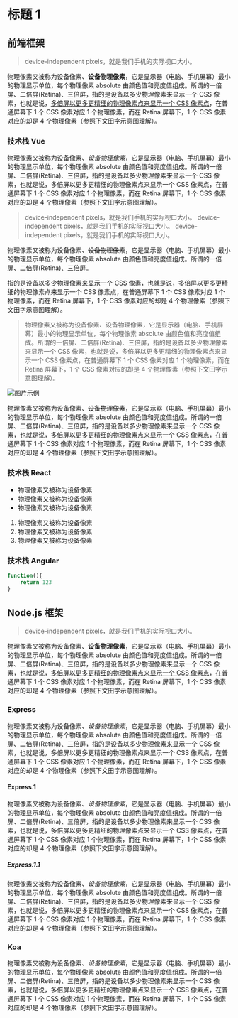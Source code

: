 # 标题 1

## 前端框架

> device-independent pixels，就是我们手机的实际视口大小。

物理像素又被称为设备像素、**设备物理像素**，它是显示器（电脑、手机屏幕）最小的物理显示单位，每个物理像素 absolute 由颜色值和亮度值组成。所谓的一倍屏、二倍屏(Retina)、三倍屏，指的是设备以多少物理像素来显示一个 CSS 像素，也就是说，[多倍屏以更多更精细的物理像素点来显示一个 CSS 像素点](http://www.baidu.com)，在普通屏幕下 1 个 CSS 像素对应 1 个物理像素，而在 Retina 屏幕下，1 个 CSS 像素对应的却是 4 个物理像素（参照下文田字示意图理解）。

### 技术栈 Vue

物理像素又被称为设备像素、_设备物理像素_，它是显示器（电脑、手机屏幕）最小的物理显示单位，每个物理像素 absolute 由颜色值和亮度值组成。所谓的一倍屏、二倍屏(Retina)、三倍屏，指的是设备以多少物理像素来显示一个 CSS 像素，也就是说，多倍屏以更多更精细的物理像素点来显示一个 CSS 像素点，在普通屏幕下 1 个 CSS 像素对应 1 个物理像素，而在 Retina 屏幕下，1 个 CSS 像素对应的却是 4 个物理像素（参照下文田字示意图理解）。

> device-independent pixels，就是我们手机的实际视口大小。
> device-independent pixels，就是我们手机的实际视口大小。
> device-independent pixels，就是我们手机的实际视口大小。

物理像素又被称为设备像素、~~设备物理像素~~，它是显示器（电脑、手机屏幕）最小的物理显示单位，每个物理像素 absolute 由颜色值和亮度值组成。所谓的一倍屏、二倍屏(Retina)、三倍屏。

指的是设备以多少物理像素来显示一个 CSS 像素，也就是说，多倍屏以更多更精细的物理像素点来显示一个 CSS 像素点，在普通屏幕下 1 个 CSS 像素对应 1 个物理像素，而在 Retina 屏幕下，1 个 CSS 像素对应的却是 4 个物理像素（参照下文田字示意图理解）。

> 物理像素又被称为设备像素、~~设备物理像素~~，它是显示器（电脑、手机屏幕）最小的物理显示单位，每个物理像素 absolute 由颜色值和亮度值组成。所谓的一倍屏、二倍屏(Retina)、三倍屏，指的是设备以多少物理像素来显示一个 CSS 像素，也就是说，多倍屏以更多更精细的物理像素点来显示一个 CSS 像素点，在普通屏幕下 1 个 CSS 像素对应 1 个物理像素，而在 Retina 屏幕下，1 个 CSS 像素对应的却是 4 个物理像素（参照下文田字示意图理解）。

![图片示例](/images/banner-12.jpeg)

物理像素又被称为设备像素、~~设备物理像素~~，它是显示器（电脑、手机屏幕）最小的物理显示单位，每个物理像素 absolute 由颜色值和亮度值组成。所谓的一倍屏、二倍屏(Retina)、三倍屏，指的是设备以多少物理像素来显示一个 CSS 像素，也就是说，多倍屏以更多更精细的物理像素点来显示一个 CSS 像素点，在普通屏幕下 1 个 CSS 像素对应 1 个物理像素，而在 Retina 屏幕下，1 个 CSS 像素对应的却是 4 个物理像素（参照下文田字示意图理解）。

### 技术栈 React

- 物理像素又被称为设备像素
- 物理像素又被称为设备像素
- 物理像素又被称为设备像素

1. 物理像素又被称为设备像素
2. 物理像素又被称为设备像素
3. 物理像素又被称为设备像素

### 技术栈 Angular

```js
function(){
    return 123
}
```

## Node.js 框架

> device-independent pixels，就是我们手机的实际视口大小。

物理像素又被称为设备像素、**设备物理像素**，它是显示器（电脑、手机屏幕）最小的物理显示单位，每个物理像素 absolute 由颜色值和亮度值组成。所谓的一倍屏、二倍屏(Retina)、三倍屏，指的是设备以多少物理像素来显示一个 CSS 像素，也就是说，[多倍屏以更多更精细的物理像素点来显示一个 CSS 像素点](http://www.baidu.com)，在普通屏幕下 1 个 CSS 像素对应 1 个物理像素，而在 Retina 屏幕下，1 个 CSS 像素对应的却是 4 个物理像素（参照下文田字示意图理解）。

### Express

物理像素又被称为设备像素、_设备物理像素_，它是显示器（电脑、手机屏幕）最小的物理显示单位，每个物理像素 absolute 由颜色值和亮度值组成。所谓的一倍屏、二倍屏(Retina)、三倍屏，指的是设备以多少物理像素来显示一个 CSS 像素，也就是说，多倍屏以更多更精细的物理像素点来显示一个 CSS 像素点，在普通屏幕下 1 个 CSS 像素对应 1 个物理像素，而在 Retina 屏幕下，1 个 CSS 像素对应的却是 4 个物理像素（参照下文田字示意图理解）。

#### Express.1

物理像素又被称为设备像素、_设备物理像素_，它是显示器（电脑、手机屏幕）最小的物理显示单位，每个物理像素 absolute 由颜色值和亮度值组成。所谓的一倍屏、二倍屏(Retina)、三倍屏，指的是设备以多少物理像素来显示一个 CSS 像素，也就是说，多倍屏以更多更精细的物理像素点来显示一个 CSS 像素点，在普通屏幕下 1 个 CSS 像素对应 1 个物理像素，而在 Retina 屏幕下，1 个 CSS 像素对应的却是 4 个物理像素（参照下文田字示意图理解）。

##### Express.1.1

物理像素又被称为设备像素、_设备物理像素_，它是显示器（电脑、手机屏幕）最小的物理显示单位，每个物理像素 absolute 由颜色值和亮度值组成。所谓的一倍屏、二倍屏(Retina)、三倍屏，指的是设备以多少物理像素来显示一个 CSS 像素，也就是说，多倍屏以更多更精细的物理像素点来显示一个 CSS 像素点，在普通屏幕下 1 个 CSS 像素对应 1 个物理像素，而在 Retina 屏幕下，1 个 CSS 像素对应的却是 4 个物理像素（参照下文田字示意图理解）。

### Koa

物理像素又被称为设备像素、_设备物理像素_，它是显示器（电脑、手机屏幕）最小的物理显示单位，每个物理像素 absolute 由颜色值和亮度值组成。所谓的一倍屏、二倍屏(Retina)、三倍屏，指的是设备以多少物理像素来显示一个 CSS 像素，也就是说，多倍屏以更多更精细的物理像素点来显示一个 CSS 像素点，在普通屏幕下 1 个 CSS 像素对应 1 个物理像素，而在 Retina 屏幕下，1 个 CSS 像素对应的却是 4 个物理像素（参照下文田字示意图理解）。
